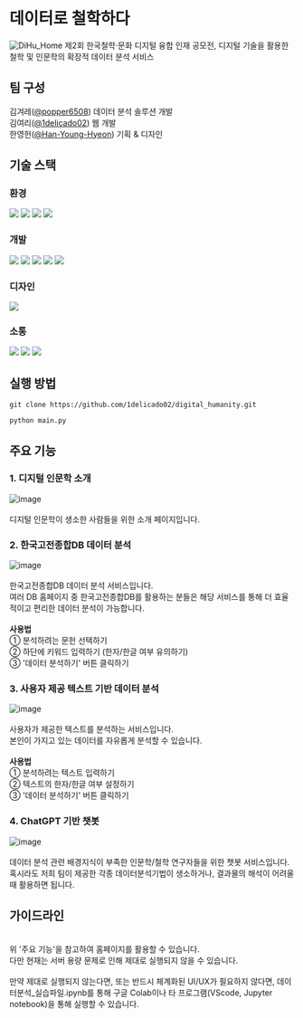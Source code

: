 # 데이터로 철학하다
<img width="flex" alt="DiHu_Home" src="https://github.com/1delicado02/digital_humanity/assets/107872531/c8a5bd2e-eda2-4039-9d30-7bf8d8275f01">
제2회 한국철학·문화 디지털 융합 인재 공모전, 디지털 기술을 활용한 철학 및 인문학의 확장적 데이터 분석 서비스<br>


    
## 팀 구성
김겨레([@popper6508](https://github.com/popper6508)) 데이터 분석 솔루션 개발 <br>
김여리([@1delicado02](https://github.com/1delicado02)) 웹 개발 <br>
한영헌([@Han-Young-Hyeon](https://github.com/Han-Young-Hyeon)) 기획 & 디자인 <br>

  
## 기술 스택
### 환경
<img src="https://img.shields.io/badge/git-%23F05033.svg?style=for-the-badge&logo=git&logoColor=white" /> <img src="https://img.shields.io/badge/GitHub-181717.svg?style=for-the-badge&logo=GitHub&logoColor=white" /> <img src="https://img.shields.io/badge/Visual%20Studio%20Code-0078d7.svg?style=for-the-badge&logo=visual-studio-code&logoColor=white" /> <img src="https://img.shields.io/badge/jupyter-%23FA0F00.svg?style=for-the-badge&logo=jupyter&logoColor=white">

### 개발
<img src="https://img.shields.io/badge/html5-%23E34F26.svg?style=for-the-badge&logo=html5&logoColor=white" /> <img src="https://img.shields.io/badge/css3-%231572B6.svg?style=for-the-badge&logo=css3&logoColor=white" />
<img src="https://img.shields.io/badge/javascript-%23323330.svg?style=for-the-badge&logo=javascript&logoColor=%23F7DF1E" /> <img src="https://img.shields.io/badge/flask-%23000.svg?style=for-the-badge&logo=flask&logoColor=white" /> <img src="https://img.shields.io/badge/python-3670A0?style=for-the-badge&logo=python&logoColor=ffdd54" />

### 디자인
<img src="https://img.shields.io/badge/figma-%23F24E1E.svg?style=for-the-badge&logo=figma&logoColor=white" />

### 소통
<img src="https://img.shields.io/badge/Notion-%23000000.svg?style=for-the-badge&logo=notion&logoColor=white" /> <img src="https://img.shields.io/badge/kakaotalk-ffcd00.svg?style=for-the-badge&logo=kakaotalk&logoColor=000000" /> <img src="https://img.shields.io/badge/Google%20Meet-00897B?style=for-the-badge&logo=google-meet&logoColor=white">

## 실행 방법
```CLI
git clone https://github.com/1delicado02/digital_humanity.git
```
```CLI
python main.py
```

## 주요 기능 

### 1. 디지털 인문학 소개<br>
![image](https://github.com/1delicado02/digital_humanity/assets/145963484/699ea139-adcb-468b-8788-557b9038d522)
<br><br>
디지털 인문학이 생소한 사람들을 위한 소개 페이지입니다. 
<br>
### 2. 한국고전종합DB 데이터 분석<br>
![image](https://github.com/1delicado02/digital_humanity/assets/145963484/e0046379-90ac-4e5a-9892-fd0024b50bc6)
<br><br>
한국고전종합DB 데이터 분석 서비스입니다. 
<br>여러 DB 홈페이지 중 한국고전종합DB를 활용하는 분들은 해당 서비스를 통해 더 효율적이고 편리한 데이터 분석이 가능합니다.
<br><br>
__사용법__<br>
① 분석하려는 문헌 선택하기<br>
② 하단에 키워드 입력하기 (한자/한글 여부 유의하기) <br>
③ '데이터 분석하기' 버튼 클릭하기 <br>

### 3. 사용자 제공 텍스트 기반 데이터 분석<br>
![image](https://github.com/1delicado02/digital_humanity/assets/145963484/cd477d9b-5e65-4f36-8b8b-9c80bc05988b)
<br><br>
사용자가 제공한 텍스트를 분석하는 서비스입니다. <br>
본인이 가지고 있는 데이터를 자유롭게 분석할 수 있습니다. 
<br><br>
__사용법__<br>
① 분석하려는 텍스트 입력하기<br>
② 텍스트의 한자/한글 여부 설정하기<br>
③ '데이터 분석하기' 버튼 클릭하기<br>
### 4. ChatGPT 기반 챗봇<br>
![image](https://github.com/1delicado02/digital_humanity/assets/145963484/e006adea-8e37-479f-9e28-449a95eec7d2)
 <br><br>
데이터 분석 관련 배경지식이 부족한 인문학/철학 연구자들을 위한 챗봇 서비스입니다. <br>혹시라도 저희 팀이 제공한 각종 데이터분석기법이 생소하거나, 결과물의 해석이 어려울 때 활용하면 됩니다.<br>

## 가이드라인
<br>
위 '주요 기능'을 참고하여 홈페이지를 활용할 수 있습니다. <br>
다만 현재는 서버 용량 문제로 인해 제대로 실행되지 않을 수 있습니다. 
<br><br>
만약 제대로 실행되지 않는다면, 또는 반드시 체계화된 UI/UX가 필요하지 않다면, 데이터분석_실습파일.ipynb를 통해 구글 Colab이나 타 프로그램(VScode, Jupyter notebook)을 통해 실행할 수 있습니다.
